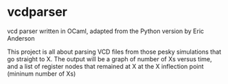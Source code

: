 # vcdparser
vcd parser written in OCaml, adapted from the Python version by Eric Anderson

This project is all about parsing VCD files from those pesky simulations that go straight to X.
The output will be a graph of number of Xs versus time, and a list of register nodes that remained
at X at the X inflection point (mininum number of Xs)
